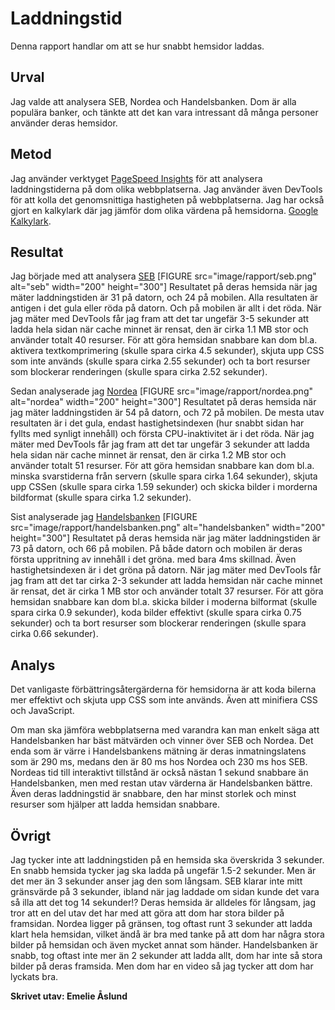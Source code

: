 Laddningstid
=======================

Denna rapport handlar om att se hur snabbt hemsidor laddas.

Urval
-----------------------
Jag valde att analysera SEB, Nordea och Handelsbanken. Dom är alla populära banker, och tänkte att det
kan vara intressant då många personer använder deras hemsidor.

Metod
-----------------------
Jag använder verktyget [PageSpeed Insights](https://developers.google.com/speed/pagespeed/insights/) för att analysera laddningstiderna på dom olika webbplatserna. Jag använder även DevTools för att kolla det genomsnittiga hastigheten på webbplatserna. Jag har också gjort en kalkylark där jag jämför dom olika värdena på hemsidorna. [Google Kalkylark](https://docs.google.com/spreadsheets/d/e/2PACX-1vTOBlrCau4biA0JKBfIxVAbP9rxj0wE6Mq0m5IFuSqd7aTwPW8IIPd86wNwBqMmAHE-Vowha5TvqNoZ/pubhtml).


Resultat
-----------------------
Jag började med att analysera [SEB](https://seb.se/)
[FIGURE src="image/rapport/seb.png" alt="seb" width="200" height="300"]
Resultatet på deras hemsida när jag mäter laddningstiden är 31 på datorn, och 24 på mobilen. Alla resultaten är antigen i det gula eller röda på datorn. Och på mobilen är allt i det röda.
När jag mäter med DevTools får jag fram att det tar ungefär 3-5 sekunder att ladda hela sidan när cache minnet är rensat, den är cirka 1.1 MB stor och använder totalt 40 resurser.
För att göra hemsidan snabbare kan dom bl.a. aktivera textkomprimering (skulle spara cirka 4.5 sekunder), skjuta upp CSS som inte används (skulle spara cirka 2.55 sekunder) och ta bort resurser som blockerar renderingen (skulle spara cirka 2.52 sekunder).

Sedan analyserade jag [Nordea](https://www.nordea.se/)
[FIGURE src="image/rapport/nordea.png" alt="nordea" width="200" height="300"] Resultatet på deras hemsida när jag mäter laddningstiden är 54 på datorn, och 72 på mobilen. De mesta utav resultaten är i det gula, endast hastighetsindexen (hur snabbt sidan har fyllts med synligt innehåll) och första CPU-inaktivitet är i det röda. När jag mäter med DevTools får jag fram att det tar ungefär 3 sekunder att ladda hela sidan när cache minnet är rensat, den är cirka 1.2 MB stor och använder totalt 51 resurser. För att göra hemsidan snabbare kan dom bl.a. minska svarstiderna från servern (skulle spara cirka 1.64 sekunder), skjuta upp CSSen (skulle spara cirka 1.59 sekunder) och skicka bilder i morderna bildformat (skulle spara cirka 1.2 sekunder).

Sist analyserade jag [Handelsbanken](https://www.handelsbanken.se/)
[FIGURE src="image/rapport/handelsbanken.png" alt="handelsbanken" width="200" height="300"]
Resultatet på deras hemsida när jag mäter laddningstiden är 73 på datorn, och 66 på mobilen. På både datorn och mobilen är deras första uppritning av innehåll i det gröna. med bara 4ms skillnad. Även hastighetsindexen är i det gröna på datorn.
När jag mäter med DevTools får jag fram att det tar cirka 2-3 sekunder att ladda hemsidan när cache minnet är rensat, det är cirka 1 MB stor och använder totalt 37 resurser. För att göra hemsidan snabbare kan dom bl.a. skicka bilder i moderna bilformat (skulle spara cirka 0.9 sekunder), koda bilder effektivt (skulle spara cirka 0.75 sekunder) och ta bort resurser som blockerar renderingen (skulle spara cirka 0.66 sekunder).


Analys
-----------------------
Det vanligaste förbättringsåtergärderna för hemsidorna är att koda bilerna mer effektivt och skjuta upp CSS som inte används. Även att minifiera CSS och JavaScript.

Om man ska jämföra webbplatserna med varandra kan man enkelt säga att Handelsbanken har bäst mätvärden och vinner över SEB och Nordea. Det enda som är värre i Handelsbankens mätning är deras inmatningslatens som är 290 ms, medans den är 80 ms hos Nordea och 230 ms hos SEB. Nordeas tid till interaktivt tillstånd är också nästan 1 sekund snabbare än Handelsbanken, men med restan utav värderna är Handelsbanken bättre. Även deras laddningstid är snabbare, den har minst storlek och minst resurser som hjälper att ladda hemsidan snabbare.


Övrigt
-----------------------
Jag tycker inte att laddningstiden på en hemsida ska överskrida 3 sekunder. En snabb hemsida tycker jag ska ladda på ungefär 1.5-2 sekunder. Men är det mer än 3 sekunder anser jag den som långsam. SEB klarar inte mitt gränsvärde på 3 sekunder, ibland när jag laddade om sidan kunde det vara så illa att det tog 14 sekunder!? Deras hemsida är alldeles för långsam, jag tror att en del utav det har med att göra att dom har stora bilder på framsidan. Nordea ligger på gränsen, tog oftast runt 3 sekunder att ladda klart hela hemsidan, vilket ändå är bra med tanke på att dom har några stora bilder på hemsidan och även mycket annat som händer. Handelsbanken är snabb, tog oftast inte mer än 2 sekunder att ladda allt, dom har inte så stora bilder på deras framsida. Men dom har en video så jag tycker att dom har lyckats bra.


<b>Skrivet utav: Emelie Åslund</b>

